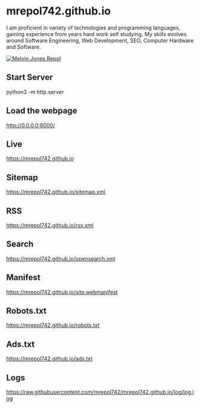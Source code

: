 # mrepol742.github.io
I am proficient in variety of technologies and programming languages, gaining experience from years hard work self studying. My skills evolves around Software Engineering, Web Development, SEO, Computer Hardware and Software.

  <a href="https://mrepol742.github.io">
    <img src="https://github.com/mrepol742/mrepol742.github.io/blob/master/images/myportfolio.png?raw=true" alt="Melvin Jones Repol" />
  </a>

  ## Start Server
  python3 -m http.server
  
  ## Load the webpage
  http://0.0.0.0:8000/
  
  ## Live
  https://mrepol742.github.io

  ## Sitemap
  https://mrepol742.github.io/sitemap.xml

  ## RSS
  https://mrepol742.github.io/rss.xml

  ## Search
  https://mrepol742.github.io/opensearch.xml

  ## Manifest
  https://mrepol742.github.io/site.webmanifest

  ## Robots.txt
  https://mrepol742.github.io/robots.txt

  ## Ads.txt
  https://mrepol742.github.io/ads.txt

  ## Logs
  https://raw.githubusercontent.com/mrepol742/mrepol742.github.io/log/log.log